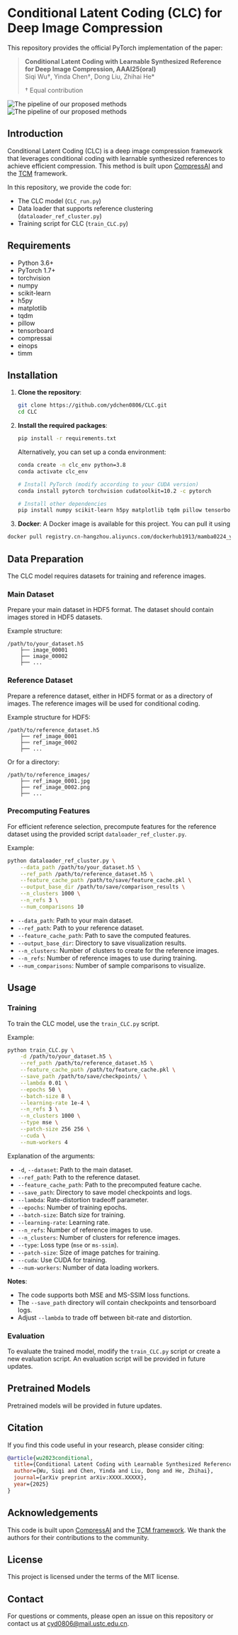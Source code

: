 # Conditional Latent Coding (CLC) for Deep Image Compression

This repository provides the official PyTorch implementation of the paper:

> **Conditional Latent Coding with Learnable Synthesized Reference for Deep Image Compression, AAAI25(oral)**  
> Siqi Wu†, Yinda Chen†, Dong Liu, Zhihai He\*
>
> † Equal contribution

![The pipeline of our proposed methods](fig/clc1.png)
![The pipeline of our proposed methods](fig/clc3.png)


## Introduction

Conditional Latent Coding (CLC) is a deep image compression framework that leverages conditional coding with learnable synthesized references to achieve efficient compression. This method is built upon [CompressAI](https://github.com/InterDigitalInc/CompressAI) and the [TCM](https://github.com/jmliu206/LIC_TCM) framework.

In this repository, we provide the code for:

- The CLC model (`CLC_run.py`)
- Data loader that supports reference clustering (`dataloader_ref_cluster.py`)
- Training script for CLC (`train_CLC.py`)

## Requirements

- Python 3.6+
- PyTorch 1.7+
- torchvision
- numpy
- scikit-learn
- h5py
- matplotlib
- tqdm
- pillow
- tensorboard
- compressai
- einops
- timm

## Installation

1. **Clone the repository**:

   ```bash
   git clone https://github.com/ydchen0806/CLC.git
   cd CLC
   ```

2. **Install the required packages**:

   ```bash
   pip install -r requirements.txt
   ```

   Alternatively, you can set up a conda environment:

   ```bash
   conda create -n clc_env python=3.8
   conda activate clc_env

   # Install PyTorch (modify according to your CUDA version)
   conda install pytorch torchvision cudatoolkit=10.2 -c pytorch

   # Install other dependencies
   pip install numpy scikit-learn h5py matplotlib tqdm pillow tensorboard compressai einops timm
   ```

3. **Docker**: A Docker image is available for this project. You can pull it using
  ```bash
  docker pull registry.cn-hangzhou.aliyuncs.com/dockerhub1913/mamba0224_ydchen:latest
  ```
## Data Preparation

The CLC model requires datasets for training and reference images.

### Main Dataset

Prepare your main dataset in HDF5 format. The dataset should contain images stored in HDF5 datasets.

Example structure:

```
/path/to/your_dataset.h5
    ├── image_00001
    ├── image_00002
    ├── ...
```

### Reference Dataset

Prepare a reference dataset, either in HDF5 format or as a directory of images. The reference images will be used for conditional coding.

Example structure for HDF5:

```
/path/to/reference_dataset.h5
    ├── ref_image_0001
    ├── ref_image_0002
    ├── ...
```

Or for a directory:

```
/path/to/reference_images/
    ├── ref_image_0001.jpg
    ├── ref_image_0002.png
    ├── ...
```

### Precomputing Features

For efficient reference selection, precompute features for the reference dataset using the provided script `dataloader_ref_cluster.py`.

Example:

```bash
python dataloader_ref_cluster.py \
    --data_path /path/to/your_dataset.h5 \
    --ref_path /path/to/reference_dataset.h5 \
    --feature_cache_path /path/to/save/feature_cache.pkl \
    --output_base_dir /path/to/save/comparison_results \
    --n_clusters 1000 \
    --n_refs 3 \
    --num_comparisons 10
```

- `--data_path`: Path to your main dataset.
- `--ref_path`: Path to your reference dataset.
- `--feature_cache_path`: Path to save the computed features.
- `--output_base_dir`: Directory to save visualization results.
- `--n_clusters`: Number of clusters to create for the reference images.
- `--n_refs`: Number of reference images to use during training.
- `--num_comparisons`: Number of sample comparisons to visualize.

## Usage

### Training

To train the CLC model, use the `train_CLC.py` script.

Example:

```bash
python train_CLC.py \
    -d /path/to/your_dataset.h5 \
    --ref_path /path/to/reference_dataset.h5 \
    --feature_cache_path /path/to/feature_cache.pkl \
    --save_path /path/to/save/checkpoints/ \
    --lambda 0.01 \
    --epochs 50 \
    --batch-size 8 \
    --learning-rate 1e-4 \
    --n_refs 3 \
    --n_clusters 1000 \
    --type mse \
    --patch-size 256 256 \
    --cuda \
    --num-workers 4
```

Explanation of the arguments:

- `-d`, `--dataset`: Path to the main dataset.
- `--ref_path`: Path to the reference dataset.
- `--feature_cache_path`: Path to the precomputed feature cache.
- `--save_path`: Directory to save model checkpoints and logs.
- `--lambda`: Rate-distortion tradeoff parameter.
- `--epochs`: Number of training epochs.
- `--batch-size`: Batch size for training.
- `--learning-rate`: Learning rate.
- `--n_refs`: Number of reference images to use.
- `--n_clusters`: Number of clusters for reference images.
- `--type`: Loss type (`mse` or `ms-ssim`).
- `--patch-size`: Size of image patches for training.
- `--cuda`: Use CUDA for training.
- `--num-workers`: Number of data loading workers.

**Notes**:

- The code supports both MSE and MS-SSIM loss functions.
- The `--save_path` directory will contain checkpoints and tensorboard logs.
- Adjust `--lambda` to trade off between bit-rate and distortion.

### Evaluation

To evaluate the trained model, modify the `train_CLC.py` script or create a new evaluation script. An evaluation script will be provided in future updates.

## Pretrained Models

Pretrained models will be provided in future updates.

## Citation

If you find this code useful in your research, please consider citing:

```bibtex
@article{wu2023conditional,
  title={Conditional Latent Coding with Learnable Synthesized Reference for Deep Image Compression},
  author={Wu, Siqi and Chen, Yinda and Liu, Dong and He, Zhihai},
  journal={arXiv preprint arXiv:XXXX.XXXXX},
  year={2025}
}
```

## Acknowledgements

This code is built upon [CompressAI](https://github.com/InterDigitalInc/CompressAI) and the [TCM framework](https://github.com/jmliu206/LIC_TCM). We thank the authors for their contributions to the community.

## License

This project is licensed under the terms of the MIT license.

## Contact

For questions or comments, please open an issue on this repository or contact us at cyd0806@mail.ustc.edu.cn.


